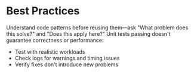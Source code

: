 # Best Practices

Understand code patterns before reusing them—ask "What problem does this solve?" and "Does this apply here?" Unit tests passing doesn't guarantee correctness or performance:

- Test with realistic workloads
- Check logs for warnings and timing issues
- Verify fixes don't introduce new problems
